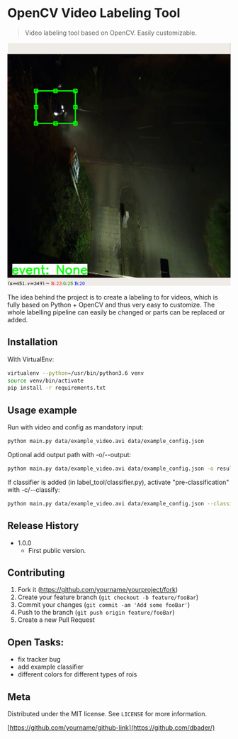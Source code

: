 # OpenCV Video Labeling Tool
> Video labeling tool based on OpenCV. Easily customizable.

![](screenshot.png)

The idea behind the project is to create a labeling to for videos, which is fully based on Python + OpenCV and thus very easy to customize. The whole labelling pipeline can easily be changed or parts can be replaced or added.

## Installation


With VirtualEnv:

```sh
virtualenv --python=/usr/bin/python3.6 venv
source venv/bin/activate
pip install -r requirements.txt
```

## Usage example

Run with video and config as mandatory input:

```sh
python main.py data/example_video.avi data/example_config.json
```
Optional add output path with -o/--output:
```sh
python main.py data/example_video.avi data/example_config.json -o results/output.json
```
If classifier is added (in label_tool/classifier.py), activate "pre-classification" with -c/--classify:
```sh
python main.py data/example_video.avi data/example_config.json --classify
```

## Release History

* 1.0.0
    * First public version.

## Contributing

1. Fork it (<https://github.com/yourname/yourproject/fork>)
2. Create your feature branch (`git checkout -b feature/fooBar`)
3. Commit your changes (`git commit -am 'Add some fooBar'`)
4. Push to the branch (`git push origin feature/fooBar`)
5. Create a new Pull Request

## Open Tasks:
- fix tracker bug
- add example classifier
- different colors for different types of rois

## Meta

Distributed under the MIT license. See ``LICENSE`` for more information.

[https://github.com/yourname/github-link](https://github.com/dbader/)